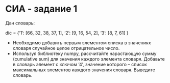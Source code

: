 # СИА - задание 1

Дан словарь:

dic = {‘1’: [66, 32, 38, 37, 1],
 ‘2’: [9, 16, 54, 2],
 ‘3’: [8, 7, 61]
 }

- Необходимо добавить первым элементом списка в значениях словаря случайное
целое отрицательное число.
- Используя библиотеку numpy, рассчитайте нарастающую сумму (cumulative sum)
для значения каждого элемента словаря. Добавьте в словарь элемент с ключом
‘4’, значение которого – список максимальных элементов каждого значения
словаря. Выведите словарь.
